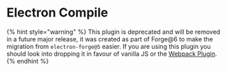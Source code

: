 # Electron Compile

{% hint style="warning" %}
This plugin is deprecated and will be removed in a future major release, it was created as part of Forge@6 to make the migration from `electron-forge@5` easier.  If you are using this plugin you should look into dropping it in favour of vanilla JS or the [Webpack Plugin](webpack.md).
{% endhint %}

